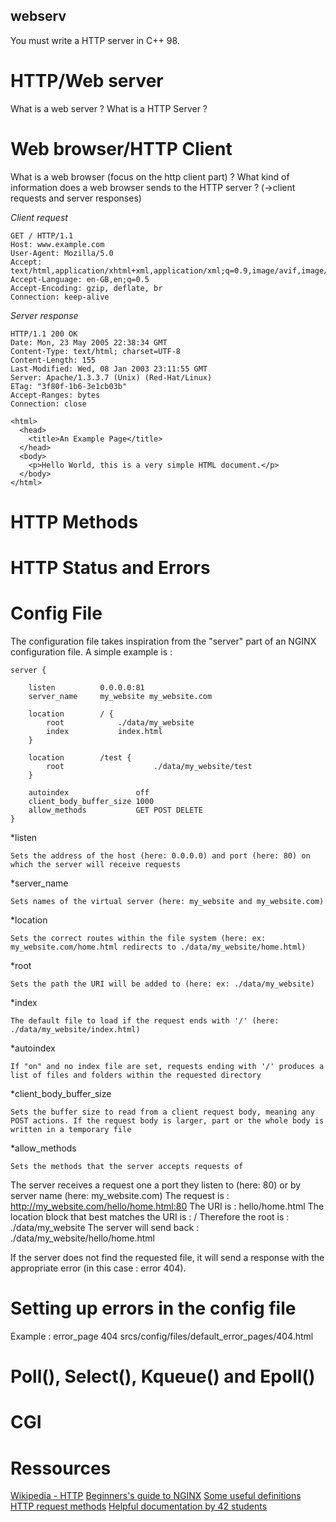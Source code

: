 ## webserv
You must write a HTTP server in C++ 98.

# HTTP/Web server

What is a web server ? What is a HTTP Server ?

# Web browser/HTTP Client

What is a web browser (focus on the http client part) ? What kind of information does a web browser sends to the HTTP server ? (->client requests and server responses)

*Client request*
```
GET / HTTP/1.1
Host: www.example.com
User-Agent: Mozilla/5.0
Accept: text/html,application/xhtml+xml,application/xml;q=0.9,image/avif,image/webp,*/*;q=0.8
Accept-Language: en-GB,en;q=0.5
Accept-Encoding: gzip, deflate, br
Connection: keep-alive
```


*Server response*
```
HTTP/1.1 200 OK
Date: Mon, 23 May 2005 22:38:34 GMT
Content-Type: text/html; charset=UTF-8
Content-Length: 155
Last-Modified: Wed, 08 Jan 2003 23:11:55 GMT
Server: Apache/1.3.3.7 (Unix) (Red-Hat/Linux)
ETag: "3f80f-1b6-3e1cb03b"
Accept-Ranges: bytes
Connection: close

<html>
  <head>
    <title>An Example Page</title>
  </head>
  <body>
    <p>Hello World, this is a very simple HTML document.</p>
  </body>
</html>
```


# HTTP Methods


# HTTP Status and Errors


# Config File

The configuration file takes inspiration from the "server" part of an NGINX configuration file. A simple example is :


```
server {

	listen			0.0.0.0:81
	server_name		my_website my_website.com

	location		/ {
		root			./data/my_website
		index			index.html
	}

	location		/test {
		root					./data/my_website/test
	}
	
	autoindex				off
	client_body_buffer_size	1000
	allow_methods			GET POST DELETE
}
```


*listen

	Sets the address of the host (here: 0.0.0.0) and port (here: 80) on which the server will receive requests

*server_name

	Sets names of the virtual server (here: my_website and my_website.com)

*location

	Sets the correct routes within the file system (here: ex: my_website.com/home.html redirects to ./data/my_website/home.html)

*root

	Sets the path the URI will be added to (here: ex: ./data/my_website)

*index

	The default file to load if the request ends with '/' (here: ./data/my_website/index.html)

*autoindex

	If "on" and no index file are set, requests ending with '/' produces a list of files and folders within the requested directory

*client_body_buffer_size

	Sets the buffer size to read from a client request body, meaning any POST actions. If the request body is larger, part or the whole body is written in a temporary file

*allow_methods

	Sets the methods that the server accepts requests of

The server receives a request one a port they listen to (here: 80) or by server name (here: my_website.com)
The request is : http://my_website.com/hello/home.html:80
The URI is : hello/home.html
The location block that best matches the URI is : /
Therefore the root is : ./data/my_website
The server will send back : ./data/my_website/hello/home.html

If the server does not find the requested file, it will send a response with the appropriate error (in this case : error 404).

# Setting up errors in the config file

Example : error_page 404 srcs/config/files/default_error_pages/404.html

# Poll(), Select(), Kqueue() and Epoll()


# CGI


# Ressources

[Wikipedia - HTTP](https://en.wikipedia.org/wiki/Hypertext_Transfer_Protocol)
[Beginners's guide to NGINX](http://nginx.org/en/docs/beginners_guide.html#conf_structure)
[Some useful definitions](http://nginx.org/en/docs/http/ngx_http_core_module.html)
[HTTP request methods](https://developer.mozilla.org/en-US/docs/Web/HTTP/Methods)
[Helpful documentation by 42 students](https://webserv42.notion.site/Webserv-cbb6ab4136ba4b4c8cb4f98109d5fc1f)

